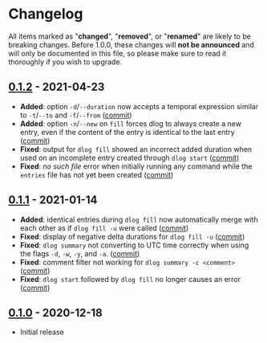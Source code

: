 # Changelog

All items marked as "**changed**", "**removed**", or "**renamed**" are likely to
be breaking changes. Before 1.0.0, these changes will **not be announced** and
will only be documented in this file, so please make sure to read it thoroughly
if you wish to upgrade.

## [0.1.2](https://github.com/cengels/dlog/compare/v0.1.1...v0.1.2) - 2021-04-23

- **Added**: option `-d`/`--duration` now accepts a temporal expression similar
  to `-t`/`--to` and `-f`/`--from`
  ([commit](https://github.com/cengels/dlog/commit/23098625239be06ba563171b45576c656816e940))
- **Added**: option `-n`/`--new` on `fill` forces dlog to always create a new entry,
  even if the content of the entry is identical to the last entry
  ([commit](https://github.com/cengels/dlog/commit/976768b6f9c57c2c5916d9a80acebbaf9629cea8))
- **Fixed**: output for `dlog fill` showed an incorrect added duration when used
  on an incomplete entry created through `dlog start`
  ([commit](https://github.com/cengels/dlog/commit/5d2a830532b04a8d7bd6e56394ab472503dfa7e0))
- **Fixed**: *no such file* error when initially running any command while the
  `entries` file has not yet been created
  ([commit](https://github.com/cengels/dlog/commit/fa2785b8420e69f2bc071d856a086d576d060af6))

## [0.1.1](https://github.com/cengels/dlog/compare/v0.1.0...v0.1.1) - 2021-01-14

- **Added**: identical entries during `dlog fill` now automatically merge
  with each other as if `dlog fill -u` were called
  ([commit](https://github.com/cengels/dlog/commit/09e167a487bfb8f2c0ccb46707760afc083096f5))
- **Fixed**: display of negative delta durations for `dlog fill -u`
  ([commit](https://github.com/cengels/dlog/commit/feffdcfc9e21ef942d4acf472de515b56cd0a908))
- **Fixed**: `dlog summary` not converting to UTC time correctly when using the flags
  `-d`, `-w`, `-y`, and `-a`.
  ([commit](https://github.com/cengels/dlog/commit/41ce60ab9a82d55e26492181c5fd2256e89ab72d))
- **Fixed**: comment filter not working for `dlog summary -c <comment>`
  ([commit](https://github.com/cengels/dlog/commit/28892b96a36915e9b6cc79799469b44b0da49260))
- **Fixed**: `dlog start` followed by `dlog fill` no longer causes an error
  ([commit](https://github.com/cengels/dlog/commit/af16dd2385a507c520dc88a4366c3c9a8b8278c6))

## [0.1.0](https://github.com/cengels/dlog/releases/tag/v0.1.0) - 2020-12-18

- Initial release
